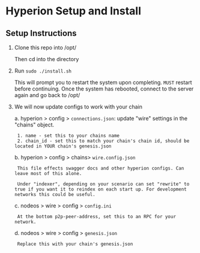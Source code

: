 # Hyperion Setup and Install

## Setup Instructions

1. Clone this repo into /opt/
    
    Then cd into the directory

2. Run ```sudo ./install.sh```

    This will prompt you to restart the system upon completing. `MUST` restart before continuing.
    Once the system has rebooted, connect to the server again and go back to /opt/

3. We will now update configs to work with your chain 

    a. hyperion > config > ```connections.json```: update "wire" settings in the "chains" object.
        
        1. name - set this to your chains name
        2. chain_id - set this to match your chain's chain id, should be located in YOUR chain's genesis.json
    
    b. hyperion > config > chains> ```wire.config.json```

        This file effects swagger docs and other hyperion configs. Can leave most of this alone.

        Under "indexer", depending on your scenario can set "rewrite" to true if you want it to reindex on each start up. For development networks this could be useful.

    c. nodeos > wire > config > ```config.ini```

        At the bottom p2p-peer-address, set this to an RPC for your network.

    d. nodeos > wire > config > ```genesis.json```

        Replace this with your chain's genesis.json